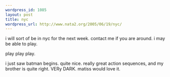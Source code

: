 ```yaml
--- 
wordpress_id: 1085
layout: post
title: nyc
wordpress_url: http://www.nata2.org/2005/06/19/nyc/
---
```

i will sort of be in nyc for the next week. contact me if you are around. i may be able to play. 

play play play. 

i just saw batman begins. quite nice. really great action sequences, and my brother is quite right. VERy DARK. matiss would love it.
